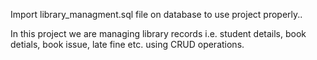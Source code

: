 
Import library_managment.sql file on database to use project properly..

In this project we are managing library records i.e. student details, book detials, book issue, late fine etc. using CRUD operations.
